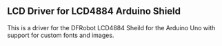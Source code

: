 ## LCD Driver for LCD4884 Arduino Shield

This is a driver for the DFRobot LCD4884 Sheild for the Arduino Uno with support for custom fonts and images.

